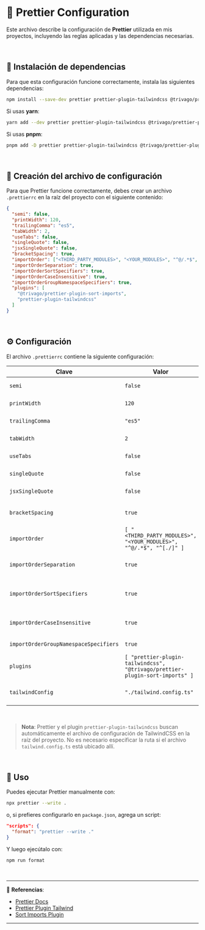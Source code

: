 # 🎨 Prettier Configuration

Este archivo describe la configuración de **Prettier** utilizada en mis proyectos, incluyendo las reglas aplicadas y las dependencias necesarias.

<br>

## 📌 Instalación de dependencias

Para que esta configuración funcione correctamente, instala las siguientes dependencias:

```sh
npm install --save-dev prettier prettier-plugin-tailwindcss @trivago/prettier-plugin-sort-imports
```

Si usas **yarn**:

```sh
yarn add --dev prettier prettier-plugin-tailwindcss @trivago/prettier-plugin-sort-imports
```

Si usas **pnpm**:

```sh
pnpm add -D prettier prettier-plugin-tailwindcss @trivago/prettier-plugin-sort-imports
```

<br>

## 📂 Creación del archivo de configuración

Para que Prettier funcione correctamente, debes crear un archivo `.prettierrc` en la raíz del proyecto con el siguiente contenido:

```json
{
  "semi": false,
  "printWidth": 120,
  "trailingComma": "es5",
  "tabWidth": 2,
  "useTabs": false,
  "singleQuote": false,
  "jsxSingleQuote": false,
  "bracketSpacing": true,
  "importOrder": ["<THIRD_PARTY_MODULES>", "<YOUR_MODULES>", "^@/.*$", "^[./]"],
  "importOrderSeparation": true,
  "importOrderSortSpecifiers": true,
  "importOrderCaseInsensitive": true,
  "importOrderGroupNamespaceSpecifiers": true,
  "plugins": [
    "@trivago/prettier-plugin-sort-imports",
    "prettier-plugin-tailwindcss"
  ]
}
```

<br>

## ⚙️ Configuración

El archivo `.prettierrc` contiene la siguiente configuración:

| Clave                                 | Valor                                                                        | Descripción                                              |
| ------------------------------------- | ---------------------------------------------------------------------------- | -------------------------------------------------------- |
| `semi`                                | `false`                                                                      | No usa punto y coma al final de las líneas.              |
| `printWidth`                          | `120`                                                                        | Máximo ancho de línea antes de hacer un salto.           |
| `trailingComma`                       | `"es5"`                                                                      | Agrega comas finales en ES5+.                            |
| `tabWidth`                            | `2`                                                                          | Usa 2 espacios en lugar de tabs.                         |
| `useTabs`                             | `false`                                                                      | Usa espacios en lugar de tabs.                           |
| `singleQuote`                         | `false`                                                                      | Usa comillas dobles en lugar de simples.                 |
| `jsxSingleQuote`                      | `false`                                                                      | Usa comillas dobles en JSX.                              |
| `bracketSpacing`                      | `true`                                                                       | Agrega espacio dentro de los corchetes `{ foo: "bar" }`. |
| `importOrder`                         | `[ "<THIRD_PARTY_MODULES>", "<YOUR_MODULES>", "^@/.*$", "^[./]" ]`           | Ordena imports en grupos.                                |
| `importOrderSeparation`               | `true`                                                                       | Agrega una línea en blanco entre grupos de imports.      |
| `importOrderSortSpecifiers`           | `true`                                                                       | Ordena automáticamente los imports dentro de cada grupo. |
| `importOrderCaseInsensitive`          | `true`                                                                       | Ignora mayúsculas/minúsculas al ordenar imports.         |
| `importOrderGroupNamespaceSpecifiers` | `true`                                                                       | Agrupa imports con nombres similares.                    |
| `plugins`                             | `[ "prettier-plugin-tailwindcss", "@trivago/prettier-plugin-sort-imports" ]` | Plugins adicionales para orden automático.               |
| `tailwindConfig`                      | `"./tailwind.config.ts"`                                                     | Usa un archivo de configuración de TailwindCSS.          |

<br>

> **Nota**: Prettier y el plugin `prettier-plugin-tailwindcss` buscan automáticamente el archivo de configuración de TailwindCSS en la raíz del proyecto. No es necesario especificar la ruta si el archivo `tailwind.config.ts` está ubicado allí.

<br>

## 🚀 Uso

Puedes ejecutar Prettier manualmente con:

```sh
npx prettier --write .
```

o, si prefieres configurarlo en `package.json`, agrega un script:

```json
"scripts": {
  "format": "prettier --write ."
}
```

Y luego ejecútalo con:

```sh
npm run format
```

<br>

---

📌 **Referencias**:

- [Prettier Docs](https://prettier.io/docs/en/index.html)
- [Prettier Plugin Tailwind](https://github.com/tailwindlabs/prettier-plugin-tailwindcss)
- [Sort Imports Plugin](https://github.com/trivago/prettier-plugin-sort-imports)

---
